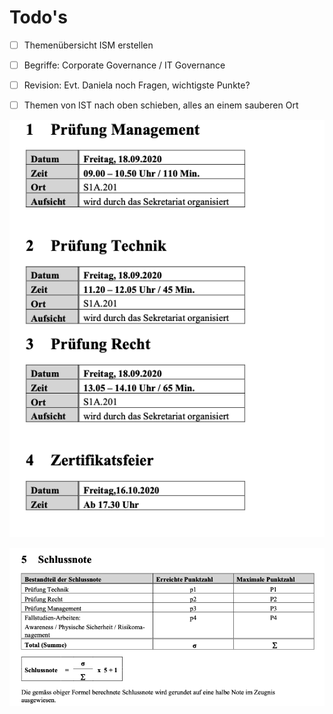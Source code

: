 # Todo's

* [ ] Themenübersicht ISM erstellen
* [ ] Begriffe: Corporate Governance / IT Governance
* [ ] Revision: Evt. Daniela noch Fragen, wichtigste Punkte?
* [ ] Themen von IST nach oben schieben, alles an einem sauberen Ort



![](.gitbook/assets/image%20%28213%29.png)

![](.gitbook/assets/image%20%28214%29.png)

